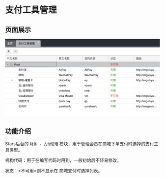 # 支付工具管理

## 页面展示
![image](./images/paymentInstrument.png)

## 功能介绍

Stars后台的 `财务 - 支付管理` 模块，用于管理会员在商城下单支付时选择的支付工具类型。

 机构代码：用于在编写代码时用到，一般初始后不轻易修改。
 
 状态：<不可用>则不显示在 商城支付时选择列表。


